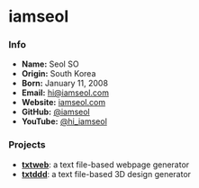 # iamseol

### Info

- **Name:** Seol SO
- **Origin:** South Korea
- **Born:** January 11, 2008
- **Email:** [hi@iamseol.com](mailto:hi@iamseol.com)
- **Website:** [iamseol.com](https://iamseol.com)
- **GitHub:** [@iamseol](https://github.com/iamseol)
- **YouTube:** [@hi_iamseol](https://youtube.com/@hi_iamseol)

### Projects

- [**txtweb**](https://github.com/iamseol/txtweb): a text file-based webpage generator
- [**txtddd**](https://github.com/iamseol/txtddd): a text file-based 3D design generator
